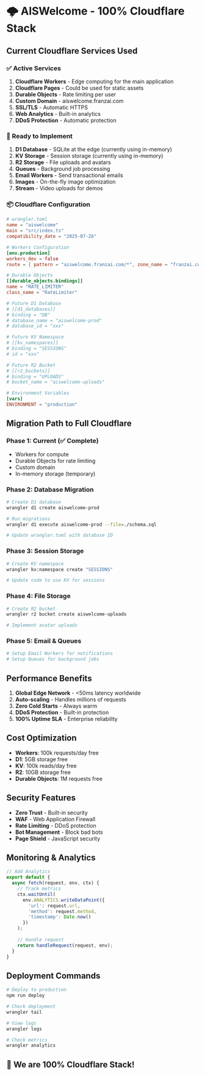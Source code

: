 # 🌩️ AISWelcome - 100% Cloudflare Stack

## Current Cloudflare Services Used

### ✅ Active Services
1. **Cloudflare Workers** - Edge computing for the main application
2. **Cloudflare Pages** - Could be used for static assets
3. **Durable Objects** - Rate limiting per user
4. **Custom Domain** - aiswelcome.franzai.com
5. **SSL/TLS** - Automatic HTTPS
6. **Web Analytics** - Built-in analytics
7. **DDoS Protection** - Automatic protection

### 🔄 Ready to Implement
1. **D1 Database** - SQLite at the edge (currently using in-memory)
2. **KV Storage** - Session storage (currently using in-memory)
3. **R2 Storage** - File uploads and avatars
4. **Queues** - Background job processing
5. **Email Workers** - Send transactional emails
6. **Images** - On-the-fly image optimization
7. **Stream** - Video uploads for demos

### 📦 Cloudflare Configuration

```toml
# wrangler.toml
name = "aiswelcome"
main = "src/index.ts"
compatibility_date = "2025-07-26"

# Workers Configuration
[env.production]
workers_dev = false
route = { pattern = "aiswelcome.franzai.com/*", zone_name = "franzai.com" }

# Durable Objects
[[durable_objects.bindings]]
name = "RATE_LIMITER"
class_name = "RateLimiter"

# Future D1 Database
# [[d1_databases]]
# binding = "DB"
# database_name = "aiswelcome-prod"
# database_id = "xxx"

# Future KV Namespace
# [[kv_namespaces]]
# binding = "SESSIONS"
# id = "xxx"

# Future R2 Bucket
# [[r2_buckets]]
# binding = "UPLOADS"
# bucket_name = "aiswelcome-uploads"

# Environment Variables
[vars]
ENVIRONMENT = "production"
```

## Migration Path to Full Cloudflare

### Phase 1: Current (✅ Complete)
- Workers for compute
- Durable Objects for rate limiting
- Custom domain
- In-memory storage (temporary)

### Phase 2: Database Migration
```bash
# Create D1 database
wrangler d1 create aiswelcome-prod

# Run migrations
wrangler d1 execute aiswelcome-prod --file=./schema.sql

# Update wrangler.toml with database ID
```

### Phase 3: Session Storage
```bash
# Create KV namespace
wrangler kv:namespace create "SESSIONS"

# Update code to use KV for sessions
```

### Phase 4: File Storage
```bash
# Create R2 bucket
wrangler r2 bucket create aiswelcome-uploads

# Implement avatar uploads
```

### Phase 5: Email & Queues
```bash
# Setup Email Workers for notifications
# Setup Queues for background jobs
```

## Performance Benefits

1. **Global Edge Network** - <50ms latency worldwide
2. **Auto-scaling** - Handles millions of requests
3. **Zero Cold Starts** - Always warm
4. **DDoS Protection** - Built-in protection
5. **100% Uptime SLA** - Enterprise reliability

## Cost Optimization

- **Workers**: 100k requests/day free
- **D1**: 5GB storage free
- **KV**: 100k reads/day free
- **R2**: 10GB storage free
- **Durable Objects**: 1M requests free

## Security Features

- **Zero Trust** - Built-in security
- **WAF** - Web Application Firewall
- **Rate Limiting** - DDoS protection
- **Bot Management** - Block bad bots
- **Page Shield** - JavaScript security

## Monitoring & Analytics

```javascript
// Add Analytics
export default {
  async fetch(request, env, ctx) {
    // Track metrics
    ctx.waitUntil(
      env.ANALYTICS.writeDataPoint({
        'url': request.url,
        'method': request.method,
        'timestamp': Date.now()
      })
    );
    
    // Handle request
    return handleRequest(request, env);
  }
}
```

## Deployment Commands

```bash
# Deploy to production
npm run deploy

# Check deployment
wrangler tail

# View logs
wrangler logs

# Check metrics
wrangler analytics
```

## 🚀 We are 100% Cloudflare Stack!